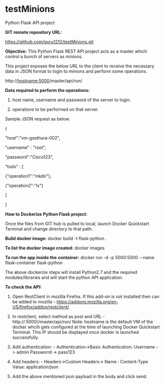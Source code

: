 # testMinions
Python Flask API project

**GIT remote repository URL:**

https://github.com/guru1212/testMinions.git

**Objective:** This Python Flask REST API project acts as a master which control a bunch of servers as minions.

This project exposes the below URL to the client to receive the necessary data in JSON format to login to minions and perform some operations.

http://<hostname:5000>/master/api/run/

**Data required to perform the operations:**

1) host name, username and password of the server to login.

2) operations to be performed on that server.

Sample JSON request as below.


{

"host":"vm-gsethura-002",

"username" : "root",

"password":"Cisco123",

"todo" : [

{"operation1":"mkdir"},

{"operation2":"ls"}

]

}

**How to Dockerize Python Flask project:**

Once the files from GIT hub is pulled to local, launch Docker Quickstart Terminal and change directory to that path.

**Build docker image:** docker build -t flask-python .

**To list the docker image created:** docker images

**To run the app inside the container:** docker run -d -p 5000:5000 --name flask-container flask-python

The above dockerize steps will install Python2.7 and the required modules/libraries and will start the python API application.

**To check the API:**
1) Open RestClient in mozilla Firefox. If this add-on is not installed then can be added to mozilla - https://addons.mozilla.org/en-US/firefox/addon/restclient/

2) In restclient, select method as post and URL - http://<hostname>:5000//master/api/run/
  Note: hostname is the default VM of the docker whcih gets configured at the time of launching Docker Quickstart Terminal. This IP should be displayed once docker is launched successfully.   
  
3) Add authentication: - Authentication->Basic Authentication: Username -> admin Passworrd -> pass123

4) Add headers: - Headers->Custom Headers-> Name : Content-Type Value: application/json

5) Add the above mentioned json payload in the body and click send.
